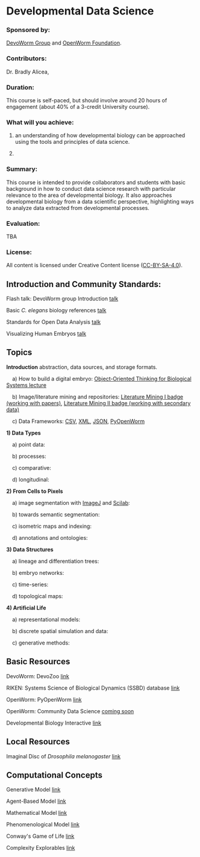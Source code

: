 # Developmental Data Science  
### Sponsored by:  
[DevoWorm Group](https://devoworm.weebly.com/) and [OpenWorm Foundation](http://openworm.org/). 

### Contributors:  
Dr. Bradly Alicea, 

### Duration:  
This course is self-paced, but should involve around 20 hours of engagement (about 40% of a 3-credit University course).  

### What will you achieve:
1) an understanding of how developmental biology can be approached using the tools and principles of data science.  

2) 

### Summary: 
This course is intended to provide collaborators and students with basic background in how to conduct data science research with particular relevance to the area of developmental biology. It also approaches developmental biology from a data scientific perspective, highlighting ways to analyze data extracted from developmental processes. 

### Evaluation:  
TBA


### License:  
All content is licensed under Creative Content license ([CC-BY-SA-4.0](https://github.com/devoworm/Licensing-DRM/blob/master/CC-BY-SA-4.0%20License.md)).  

## Introduction and Community Standards:

Flash talk: DevoWorm group Introduction   [talk](https://www.youtube.com/watch?v=7jpksJcYK6E)  

Basic _C. elegans_ biology references   [talk](https://github.com/devoworm/devoworm.github.io/blob/master/Basic-C.%20elegans-Biology-References.md)  

Standards for Open Data Analysis   [talk](https://github.com/devoworm/devoworm.github.io/blob/master/Creating-Open-Datasets.md)  

Visualizing Human Embryos   [talk](https://embryo.asu.edu/pages/visualizing-human-embryos-1999-bradley-richard-smith)  


## Topics  

**Introduction** abstraction, data sources, and storage formats.

&nbsp;&nbsp;&nbsp;&nbsp;a) How to build a digital embryo: [Object-Oriented Thinking for Biological Systems lecture](https://drive.google.com/file/d/1kS8gUHAvTaAXQpJNZ548sRLq0uVP3tt2/view)  

&nbsp;&nbsp;&nbsp;&nbsp;b) Image/literature mining and repositories: [Literature Mining I badge (working with papers)](https://www.badgelist.com/Orthogonal-Research/Literature-Mining-I-working-with-papers), [Literature Mining II badge (working with secondary data)](https://www.badgelist.com/Orthogonal-Research/Literature-Mining-II-working-with-secondary-data)    

&nbsp;&nbsp;&nbsp;&nbsp;c) Data Frameworks: [CSV](https://en.wikipedia.org/wiki/Comma-separated_values), [XML](https://www.w3schools.com/xml/default.asp), [JSON](https://www.w3schools.com/js/js_json_intro.asp), [PyOpenWorm](https://pypi.org/project/PyOpenWorm/)   


**1) Data Types**   

&nbsp;&nbsp;&nbsp;&nbsp;a) point data:  

&nbsp;&nbsp;&nbsp;&nbsp;b) processes:  

&nbsp;&nbsp;&nbsp;&nbsp;c) comparative:  

&nbsp;&nbsp;&nbsp;&nbsp;d) longitudinal:  


**2) From Cells to Pixels**

&nbsp;&nbsp;&nbsp;&nbsp;a) image segmentation with [ImageJ](https://imagej.nih.gov/ij/) and [Scilab](https://www.scilab.org/): 

&nbsp;&nbsp;&nbsp;&nbsp;b) towards semantic segmentation:

&nbsp;&nbsp;&nbsp;&nbsp;c) isometric maps and indexing:

&nbsp;&nbsp;&nbsp;&nbsp;d) annotations and ontologies:


**3) Data Structures**    

&nbsp;&nbsp;&nbsp;&nbsp;a) lineage and differentiation trees:  

&nbsp;&nbsp;&nbsp;&nbsp;b) embryo networks:  

&nbsp;&nbsp;&nbsp;&nbsp;c) time-series:  

&nbsp;&nbsp;&nbsp;&nbsp;d) topological maps:  


**4) Artificial Life**  

&nbsp;&nbsp;&nbsp;&nbsp;a) representational models:  

&nbsp;&nbsp;&nbsp;&nbsp;b) discrete spatial simulation and data:  

&nbsp;&nbsp;&nbsp;&nbsp;c) generative methods:   


## Basic Resources  

DevoWorm: DevoZoo   [link](https://devoworm.github.io/)  

RIKEN: Systems Science of Biological Dynamics (SSBD) database   [link](http://ssbd.qbic.riken.jp/)  

OpenWorm: PyOpenWorm   [link](https://pypi.org/project/PyOpenWorm/)  

OpenWorm: Community Data Science   [coming soon]()  

Developmental Biology Interactive   [link](http://www.devbio.biology.gatech.edu/)   


## Local Resources

Imaginal Disc of _Drosophila melanogaster_     [link](https://github.com/devoworm/Drosophila-imaginal-disc-segmentation)  


## Computational Concepts  

Generative Model   [link](https://en.wikipedia.org/wiki/Generative_model)  

Agent-Based Model   [link](https://en.wikipedia.org/wiki/Agent-based_model)  

Mathematical Model   [link](https://en.wikipedia.org/wiki/Mathematical_model)  

Phenomenological Model   [link](https://en.wikipedia.org/wiki/Phenomenological_model)  

Conway's Game of Life   [link](http://www.conwaylife.com/wiki/Conway%27s_Game_of_Life)  

Complexity Explorables   [link](http://www.complexity-explorables.org/)
